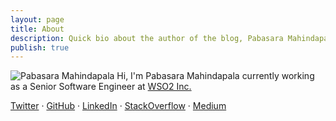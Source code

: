```yaml
---
layout: page
title: About
description: Quick bio about the author of the blog, Pabasara Mahindapala
publish: true
---
```


<div itemscope itemtype="https://schema.org/Person">
    <img itemprop="image" class="profile-image" src="{{ site.avatar }}" alt="Pabasara Mahindapala"/>
    Hi, I'm
    <span itemprop="name">Pabasara Mahindapala</span> currently working as a
    <span itemprop="jobTitle">Senior Software Engineer</span> at 
    <span itemprop='memberof'>
        <span itemscope itemtype="http://schema.org/Organization" >
            <a href="https://wso2.com/about/team/pabasara-mahindapala/">
                <span itemprop='name'>WSO2 Inc.</span>
            </a>
        </span>
    </span>
    <!-- Lorem ipsum dolor sit amet -->
</div>

[Twitter](https://twitter.com/pabasara_mahi) &middot; [GitHub](https://github.com/pabasara-mahindapala) &middot; [LinkedIn](https://www.linkedin.com/in/pabasara-mahindapala/) &middot; [StackOverflow](https://stackoverflow.com/users/10310943/pabasara-mahindapala) &middot; [Medium](https://medium.com/@pabasaramahindapala)
